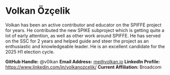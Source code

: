 # Volkan Özçelik
Volkan has been an active contributor and educator on the SPIFFE project for years. He contributed the new SPIKE subproject which is getting quite a lot of early attention, as well as other work around SPIFFE. He has served on the SSC for 2 years and helped guide and steer the project as an enthusiastic and knowledgeable leader. He is an excellent candidate for the 2025 H1 election cycle.


**GitHub Handle:** @v0lkan
**Email Address:** me@volkan.io 
**LinkedIn Profile:** https://www.linkedin.com/in/volkanozcelik/
**Current Affiliation:** Broadcom
